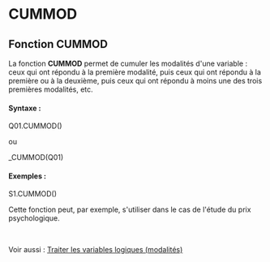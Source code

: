 # CUMMOD

## Fonction CUMMOD

La fonction **CUMMOD** permet de cumuler les modalités d'une variable : ceux qui ont répondu à la première modalité, puis ceux qui ont répondu à la première ou à la deuxième, puis ceux qui ont répondu à moins une des trois premières modalités, etc.

#### Syntaxe :&nbsp;

Q01.CUMMOD()

ou

\_CUMMOD(Q01)

#### Exemples :

S1.CUMMOD()

Cette fonction peut, par exemple, s'utiliser dans le cas de l'étude du prix psychologique.

&nbsp;

Voir aussi : [Traiter les variables logiques (modalités)](<Traiterlesvariableslogiquesmoda1.md>)
